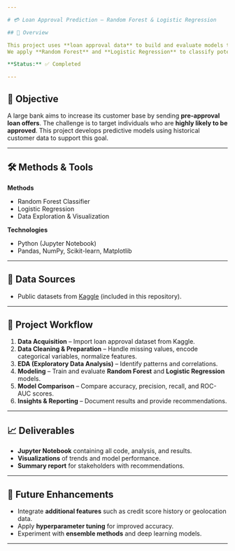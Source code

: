```yaml
---

# 💳 Loan Approval Prediction – Random Forest & Logistic Regression

## 📝 Overview

This project uses **loan approval data** to build and evaluate models that predict whether a customer will be approved or denied for a loan.
We apply **Random Forest** and **Logistic Regression** to classify potential customers, helping the bank target pre-approval offers to those most likely to qualify.

**Status:** ✅ Completed

---
```


## 🎯 Objective

A large bank aims to increase its customer base by sending **pre-approval loan offers**.
The challenge is to target individuals who are **highly likely to be approved**.
This project develops predictive models using historical customer data to support this goal.

---

## 🛠️ Methods & Tools

**Methods**

* Random Forest Classifier
* Logistic Regression
* Data Exploration & Visualization

**Technologies**

* Python (Jupyter Notebook)
* Pandas, NumPy, Scikit-learn, Matplotlib

---

## 📂 Data Sources

* Public datasets from [Kaggle](https://www.kaggle.com/) (included in this repository).

---

## 🚀 Project Workflow

1. **Data Acquisition** – Import loan approval dataset from Kaggle.
2. **Data Cleaning & Preparation** – Handle missing values, encode categorical variables, normalize features.
3. **EDA (Exploratory Data Analysis)** – Identify patterns and correlations.
4. **Modeling** – Train and evaluate **Random Forest** and **Logistic Regression** models.
5. **Model Comparison** – Compare accuracy, precision, recall, and ROC-AUC scores.
6. **Insights & Reporting** – Document results and provide recommendations.

---

## 📈 Deliverables

* **Jupyter Notebook** containing all code, analysis, and results.
* **Visualizations** of trends and model performance.
* **Summary report** for stakeholders with recommendations.

---

## 🔮 Future Enhancements

* Integrate **additional features** such as credit score history or geolocation data.
* Apply **hyperparameter tuning** for improved accuracy.
* Experiment with **ensemble methods** and deep learning models.

---
